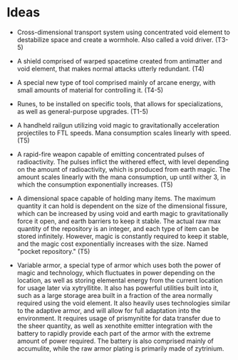 # Ideas

- Cross-dimensional transport system using concentrated void element to destabilize space and create a wormhole. Also called a void driver. (T3-5)

- A shield comprised of warped spacetime created from antimatter and void element, that makes normal attacks utterly redundant. (T4)

- A special new type of tool comprised mainly of arcane energy, with small amounts of material for controlling it. (T4-5)

- Runes, to be installed on specific tools, that allows for specializations, as well as general-purpose upgrades. (T1-5)

- A handheld railgun utilizing void magic to gravitationally acceleration projectiles to FTL speeds. Mana consumption scales linearly with speed. (T5)

- A rapid-fire weapon capable of emitting concentrated pulses of radioactivity. The pulses inflict the withered effect, with level depending on the amount of
radioactivity, which is produced from earth magic. The amount scales linearly with the mana consumption, up until wither 3, in which the consumption exponentially 
increases. (T5)

- A dimensional space capable of holding many items. The maximum quantity it can hold is dependent on the size of the dimensional fissure, which can be increased by 
using void and earth magic to gravitationally force it open, and earth barriers to keep it stable. The actual raw max quantity of the repository is an integer, and 
each type of item can be stored infinitely. However, magic is constantly required to keep it stable, and the magic cost exponentially increases with the size.
Named "pocket repository." (T5)

- Variable armor, a special type of armor which uses both the power of magic and technology, which fluctuates in power depending on the location, as well as storing elemental energy from the current location for usage later via xytryllitite. It also has powerful utilities built into it, such as a large storage area built in a fraction of the area normally required using the void element. It also heavily uses technologies similar to the adaptive armor, and will allow for full adaptation into the environment. It requires usage of prismynitite for data transfer due to the sheer quantity, as well as xenothite emitter integration with the battery to rapidly provide each part of the armor with the extreme amount of power required. The battery is also comprised mainly of accumulite, while the raw armor plating is primarily made of zytrinium.
